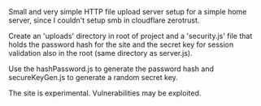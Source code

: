 Small and very simple HTTP file upload server setup for a simple home server, since I couldn't setup smb in cloudflare zerotrust.

Create an 'uploads' directory in root of project and a 'security.js' file that holds the password hash for the site and the secret key for session validation also in the root (same directory as server.js).

Use the hashPassword.js to generate the password hash and secureKeyGen.js to generate a random secret key.

The site is experimental. Vulnerabilities may be exploited.